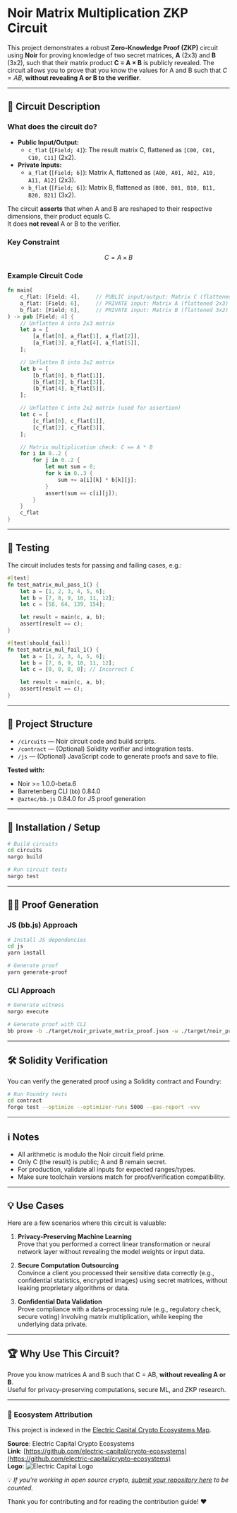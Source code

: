 # Noir Matrix Multiplication ZKP Circuit

This project demonstrates a robust **Zero-Knowledge Proof (ZKP)** circuit using **Noir** for proving knowledge of two secret matrices, **A** (2x3) and **B** (3x2), such that their matrix product **C = A × B** is publicly revealed. The circuit allows you to prove that you know the values for A and B such that $C = AB$, **without revealing A or B to the verifier**.

---

## 📝 Circuit Description

### What does the circuit do?

- **Public Input/Output:**
  - `c_flat` (`[Field; 4]`): The result matrix C, flattened as `[C00, C01, C10, C11]` (2x2).
- **Private Inputs:**
  - `a_flat` (`[Field; 6]`): Matrix A, flattened as `[A00, A01, A02, A10, A11, A12]` (2x3).
  - `b_flat` (`[Field; 6]`): Matrix B, flattened as `[B00, B01, B10, B11, B20, B21]` (3x2).

The circuit **asserts** that when A and B are reshaped to their respective dimensions, their product equals C.  
It does **not reveal** A or B to the verifier.

### Key Constraint

$$
C = A \times B
$$

### Example Circuit Code

```rust
fn main(
    c_flat: [Field; 4],     // PUBLIC input/output: Matrix C (flattened 2x2)
    a_flat: [Field; 6],     // PRIVATE input: Matrix A (flattened 2x3)
    b_flat: [Field; 6],     // PRIVATE input: Matrix B (flattened 3x2)
) -> pub [Field; 4] {
    // Unflatten A into 2x3 matrix
    let a = [
        [a_flat[0], a_flat[1], a_flat[2]],
        [a_flat[3], a_flat[4], a_flat[5]],
    ];

    // Unflatten B into 3x2 matrix
    let b = [
        [b_flat[0], b_flat[1]],
        [b_flat[2], b_flat[3]],
        [b_flat[4], b_flat[5]],
    ];

    // Unflatten C into 2x2 matrix (used for assertion)
    let c = [
        [c_flat[0], c_flat[1]],
        [c_flat[2], c_flat[3]],
    ];

    // Matrix multiplication check: C == A * B
    for i in 0..2 {
        for j in 0..2 {
            let mut sum = 0;
            for k in 0..3 {
                sum += a[i][k] * b[k][j];
            }
            assert(sum == c[i][j]);
        }
    }
    c_flat
}
```

---

## 🧪 Testing

The circuit includes tests for passing and failing cases, e.g.:

```rust
#[test]
fn test_matrix_mul_pass_1() {
    let a = [1, 2, 3, 4, 5, 6];
    let b = [7, 8, 9, 10, 11, 12];
    let c = [58, 64, 139, 154];

    let result = main(c, a, b);
    assert(result == c);
}

#[test(should_fail)]
fn test_matrix_mul_fail_1() {
    let a = [1, 2, 3, 4, 5, 6];
    let b = [7, 8, 9, 10, 11, 12];
    let c = [0, 0, 0, 0]; // Incorrect C

    let result = main(c, a, b);
    assert(result == c);
}
```

---

## 📁 Project Structure

- `/circuits` — Noir circuit code and build scripts.
- `/contract` — (Optional) Solidity verifier and integration tests.
- `/js` — (Optional) JavaScript code to generate proofs and save to file.

**Tested with:**

- Noir >= 1.0.0-beta.6
- Barretenberg CLI (`bb`) 0.84.0
- `@aztec/bb.js` 0.84.0 for JS proof generation

---

## 🚀 Installation / Setup

```bash
# Build circuits
cd circuits
nargo build

# Run circuit tests
nargo test
```

---

## 🧑‍💻 Proof Generation

### JS (bb.js) Approach

```bash
# Install JS dependencies
cd js
yarn install

# Generate proof
yarn generate-proof
```

### CLI Approach

```bash
# Generate witness
nargo execute

# Generate proof with CLI
bb prove -b ./target/noir_private_matrix_proof.json -w ./target/noir_private_matrix_proof.gz -o ./target --oracle_hash keccak
```

---

## 🛠️ Solidity Verification

You can verify the generated proof using a Solidity contract and Foundry:

```bash
# Run Foundry tests
cd contract
forge test --optimize --optimizer-runs 5000 --gas-report -vvv
```

---

## ℹ️ Notes

- All arithmetic is modulo the Noir circuit field prime.
- Only C (the result) is public; A and B remain secret.
- For production, validate all inputs for expected ranges/types.
- Make sure toolchain versions match for proof/verification compatibility.

---

## 💡 Use Cases

Here are a few scenarios where this circuit is valuable:

1. **Privacy-Preserving Machine Learning**  
   Prove that you performed a correct linear transformation or neural network layer without revealing the model weights or input data.

2. **Secure Computation Outsourcing**  
   Convince a client you processed their sensitive data correctly (e.g., confidential statistics, encrypted images) using secret matrices, without leaking proprietary algorithms or data.

3. **Confidential Data Validation**  
   Prove compliance with a data-processing rule (e.g., regulatory check, secure voting) involving matrix multiplication, while keeping the underlying data private.

---

## 🏆 Why Use This Circuit?

Prove you know matrices A and B such that C = AB, **without revealing A or B**.  
Useful for privacy-preserving computations, secure ML, and ZKP research.

---
### 🧭 Ecosystem Attribution

This project is indexed in the [Electric Capital Crypto Ecosystems Map](https://github.com/electric-capital/crypto-ecosystems).

**Source**: Electric Capital Crypto Ecosystems  
**Link**: [https://github.com/electric-capital/crypto-ecosystems](https://github.com/electric-capital/crypto-ecosystems)  
**Logo**: ![Electric Capital Logo](https://avatars.githubusercontent.com/u/44590959?s=200&v=4)

💡 _If you’re working in open source crypto, [submit your repository here](https://github.com/electric-capital/crypto-ecosystems) to be counted._

Thank you for contributing and for reading the contribution guide! ❤️
